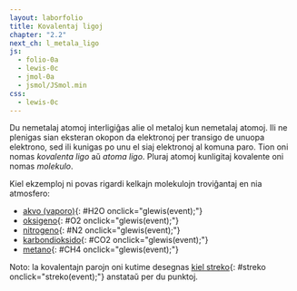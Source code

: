 ```yaml
---
layout: laborfolio
title: Kovalentaj ligoj
chapter: "2.2"
next_ch: l_metala_ligo
js:
  - folio-0a
  - lewis-0c
  - jmol-0a
  - jsmol/JSmol.min
css:
  - lewis-0c  
---
```


Du nemetalaj atomoj interligiĝas alie ol metaloj kun nemetalaj atomoj. Ili ne plenigas sian 
eksteran okopon da elektronoj per transigo de unuopa elektrono, sed ili kunigas po unu el siaj elektronoj al komuna paro. Tion oni nomas *kovalenta ligo* aŭ *atoma ligo*. Pluraj atomoj kunligitaj kovalente oni nomas *molekulo*.

Kiel ekzemploj ni povas rigardi kelkajn molekulojn troviĝantaj en nia atmosfero:

- [akvo (vaporo)](#H2O){: #H2O onclick="glewis(event);"}
- [oksigeno](#O2){: #O2 onclick="glewis(event);"}
- [nitrogeno](#N2){: #N2 onclick="glewis(event);"}
- [karbondioksido](#CO2){: #CO2 onclick="glewis(event);"}
- [metano](#CH4){: #CH4 onclick="glewis(event);"}

Noto: la kovalentajn parojn oni kutime desegnas [kiel streko](#streko){: #streko onclick="streko(event);"}
anstataŭ per du punktoj.

<script>

  let svg, lewis, frm = "H2";  

  const gasoj = {
    N2: [["N","3;9:"],["N","9;3:"]],
    O2: [["O","3%:::"],["O","9%:::"]],
    H2O:[["O","Z:a.A.a:"],["H","m e.",1,180-51.5],["H","e.",1,180+51.5]],
    CO2:[["O","3%:::",-1],["C","3:9:"],["O","9%:::"]],
    CH4:[["H","3.",-1],["C","3%...."],["H","9."],["H","6.",1,360],["H","0.",1,180]],
  }

  const gasoj2 = {
    H2: [["H","3-"],["H"]],
    N2: [["N","3#9:"],["N","3:"]],
    O2: [["O","3%=::"],["O","9% ::"]],
    H2O:[["O","Z:a-A-a:"],["H","",1,180-51.5],["H","",1,180+51.5]],
    CO2:[["O","3%=::",-1],["C"],["O","9%=::"]],
    CH4:[["H","",-1],["C","9%----"],["H"],["H","",1,360],["H","",1,180]],
  }

  function glewis(event) {
    event.preventDefault();
    frm = event.target.id;

    // malplenigu
    svg.textContent = "";
    // desegnu Lewis-strukturon
    lewis.molekulo(gasoj[frm]);
  }

  function streko(event) {
    event.preventDefault();
    // malplenigu
    svg.textContent = "";
    // desegnu Lewis-strukturon
    lewis.molekulo(gasoj2[frm]);
  }

  lanĉe( () => {
    svg = ĝi("#glewis");
    lewis = new Lewis(svg);

    lewis.molekulo([
      ["H","3."],
      ["H","9.",1],
    ]);
  });

</script>

<svg id="glewis"
    version="1.1" 
    xmlns="http://www.w3.org/2000/svg" 
    xmlns:xlink="http://www.w3.org/1999/xlink" width="240" viewBox="-30 -20 60 40">    
</svg>

